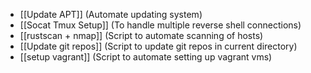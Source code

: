 - [[Update APT]] (Automate updating system)
- [[Socat Tmux Setup]] (To handle multiple reverse shell connections)
- [[rustscan + nmap]] (Script to automate scanning of hosts)
- [[Update git repos]] (Script to update git repos in current directory)
- [[setup vagrant]] (Script to automate setting up vagrant vms)